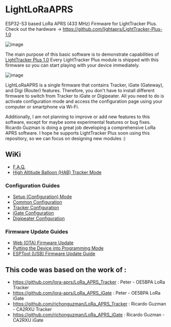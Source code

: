 # LightLoRaAPRS
ESP32-S3 based LoRa APRS (433 MHz) Firmware for LightTracker Plus. Check out the hardware -> https://github.com/lightaprs/LightTracker-Plus-1.0

![image](https://github.com/lightaprs/LightLoRaAPRS/assets/48382675/505ebd86-4a61-43f0-999b-e3fc780d13f3)

The main purpose of this basic software is to demonstrate capabilities of [LightTracker Plus 1.0](https://github.com/lightaprs/LightTracker-Plus-1.0) Every LightTracker Plus module is shipped with this firmware so you can start playing with your device immediately.

![image](https://github.com/lightaprs/LightLoRaAPRS/assets/48382675/a0017bbe-c8ea-4921-a755-40861533240e)

LightLoRaAPRS is a single firmware that contains Tracker, iGate (Gateway), and Digi (Router) features. Therefore, you don't have to install different firmware to switch from Tracker to iGate or Digipeater. All you need to do is activate configuration mode and access the configuration page using your computer or smartphone via Wi-Fi.

Additionally, I am not planning to improve or add new features to this software, except for maybe some experimental features or bug fixes. Ricardo Guzman is doing a great job developing a comprehensive LoRa APRS software. I hope he supports LightTracker Plus soon using this repository, so we can focus on designing new modules :)

## WiKi

* [F.A.Q.](https://github.com/lightaprs/LightLoRaAPRS/wiki/F.A.Q.)
* [High Altitude Balloon (HAB) Tracker Mode](https://github.com/lightaprs/LightLoRaAPRS/wiki/High-Altitude-Balloon-(HAB)-Tracker-Mode)

### Configuration Guides

* [Setup (Configuration) Mode](https://github.com/lightaprs/LightLoRaAPRS/wiki/Setup-(Configuration)-Mode)
* [Common Configuration](https://github.com/lightaprs/LightLoRaAPRS/wiki/Common-Configuration)
* [Tracker Configuration](https://github.com/lightaprs/LightLoRaAPRS/wiki/Tracker-Configuration)
* [iGate Configuration](https://github.com/lightaprs/LightLoRaAPRS/wiki/iGate-Configuration)
* [Digipeater Configuration](https://github.com/lightaprs/LightLoRaAPRS/wiki/Digipeater-Configuration)

### Firmware Update Guides

* [Web (OTA) Firmware Update](https://github.com/lightaprs/LightLoRaAPRS/wiki/Web-(OTA)-Firmware-Update)
* [Putting the Device into Programming Mode](https://github.com/lightaprs/LightLoRaAPRS/wiki/Putting-the-Device-into-Programming-Mode)
* [ESPTool (USB) Firmware Update Guide](https://github.com/lightaprs/LightLoRaAPRS/wiki/ESPTool-Firmware-Update-Guide)

## This code was based on the work of :

* https://github.com/lora-aprs/LoRa_APRS_Tracker : Peter - OE5BPA LoRa Tracker
* https://github.com/lora-aprs/LoRa_APRS_iGate : Peter - OE5BPA LoRa iGate
* https://github.com/richonguzman/LoRa_APRS_Tracker : Ricardo Guzman - CA2RXU Tracker
* https://github.com/richonguzman/LoRa_APRS_iGate : Ricardo Guzman - CA2RXU iGate
